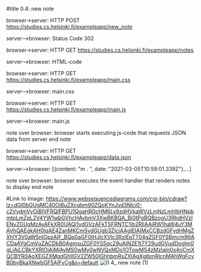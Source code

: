 #title 0.4: new note

browser->server: HTTP POST https://studies.cs.helsinki.fi/exampleapp/new_note

server-->browser: Status Code 302

browser->server: HTTP GET https://studies.cs.helsinki.fi/exampleapp/notes

server-->browser: HTML-code 

browser->server: HTTP GET https://studies.cs.helsinki.fi/exampleapp/main.css

server-->browser: main.css

browser->server: HTTP GET https://studies.cs.helsinki.fi/exampleapp/main.js

server-->browser: main.js

note over browser:
browser starts executing js-code
that requests JSON data from server 
end note

browser->server: HTTP GET https://studies.cs.helsinki.fi/exampleapp/data.json

server-->browser: [{content: "m . ", date: "2021-03-05T10:59:01.339Z"},…]

note over browser:
browser executes the event handler
that renders notes to display
end note

#Link to Image:
https://www.websequencediagrams.com/cgi-bin/cdraw?lz=dGl0bGUgMC40OiBuZXcgbm90ZQoKYnJvd3Nlci0-c2VydmVyOiBIVFRQIFBPU1QgaHR0cHM6Ly9zdHVkaWVzLmNzLmhlbHNpbmtpLmZpL2V4YW1wbGVhcHAvbmV3XwBKBQA_Bi0tPgBQBzogU3RhdHVzIENvZGUgMzAyAFkXR0UAQi1vdGVzAFkTSFRNTC1jb2RlIAAiRW1haW4uY3MAVhQAEgkAH0lqAE4ZanMKCm5vdGUgb3ZlciAAglEIAIMxCCBzdGFydHMgZXhlY3V0aW5nIGpzAIF_BQp0aGF0IHJlcXVlc3RzIEpTT04gZGF0YSBmcm9tIACDaAYgCmVuZACDbB0AgmsuZGF0YS5qc29uAIN2E1t7Y29udGVudDogIm0gLiAiLCBkYXRlOiAiMjAyMS0wMy0wNVQxMDo1OTowMS4zMzlaIn0s4oCmXQCBYR0AgXEGZXMgdGhlIGV2ZW50IGhhbmRsZXIAgXgIbmRlcnMAhWgFcyB0byBkaXNwbGF5AIFvCg&s=default
![0 4_ new note (1)](https://user-images.githubusercontent.com/76932317/110193299-1e2ea900-7e2b-11eb-8985-9e38b1d52d01.png)

